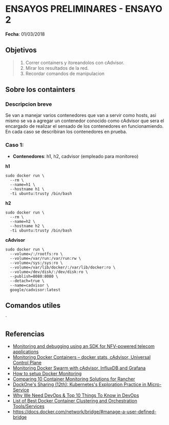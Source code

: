 # ENSAYOS PRELIMINARES - ENSAYO 2

**Fecha**: 01/03/2018

## Objetivos

> 1. Correr containers y itoreandolos con cAdvisor.
> 2. Mirar los resultados de la red.
> 3. Recordar comandos de manipulacion

## Sobre los containters

### Descripcion breve
Se van a manejar varios contenedores que van a servir como hosts, asi mismo se va a agregar un contenedor conocido como cAdvisor que sera el encargado de realizar el sensado de los contenedores en funcionamiendo. En cada caso se describiran los contenedores en prueba.


### Caso 1: 

* **Contenedores**: h1, h2, cadvisor (empleado para monitoreo)

**h1**

```
sudo docker run \
  --rm \
  --name=h1 \
  --hostname h1 \
  -ti ubuntu:trusty /bin/bash
```

**h2**

```
sudo docker run \
  --rm \
  --name=h2 \
  --hostname h2 \
  -ti ubuntu:trusty /bin/bash
```

**cAdvisor**

```
sudo docker run \
  --volume=/:/rootfs:ro \
  --volume=/var/run:/var/run:rw \
  --volume=/sys:/sys:ro \
  --volume=/var/lib/docker/:/var/lib/docker:ro \
  --volume=/dev/disk/:/dev/disk:ro \
  --publish=8080:8080 \
  --detach=true \
  --name=cadvisor \
  google/cadvisor:latest
```

## Comandos utiles

`

## Referencias
 
* [Monitoring and debugging using an SDK for NFV-powered telecom applications](https://biblio.ugent.be/publication/8521281/file/8521284.pdf)
* [Monitoring Docker Containers – docker stats, cAdvisor, Universal Control Plane](https://blog.couchbase.com/monitoring-docker-containers-docker-stats-cadvisor-universal-control-plane/)
* [Monitoring Docker Swarm with cAdvisor, InfluxDB and Grafana](tps://botleg.com/stories/monitoring-docker-swarm-with-cadvisor-influxdb-and-grafana/)
* [How to setup Docker Monitoring](https://www.brianchristner.io/how-to-setup-docker-monitoring/)
* [Comparing 10 Container Monitoring Solutions for Rancher](http://rancher.com/comparing-10-container-monitoring-solutions-rancher/)
* [DockOne's Sharing (12th): Kubernetes's Exploration Practice in Micro-Service](http://www.dockermall.com/dockones-sharing-12th-kubernetess-exploration-practice-in-micro-service/)
* [Why We Need DevOps & Top 10 Things To Know in DevOps](https://www.xenonstack.com/blog/devops/top-10-things-to-know-in-devops)
* [List of Best Docker Container Clustering and Orchestration Tools/Services](https://devopscube.com/docker-container-clustering-tools/)
* https://docs.docker.com/network/bridge/#manage-a-user-defined-bridge
